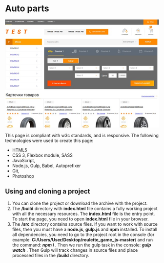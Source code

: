 **Auto parts**
=================
![screenshot of sample](Sample.jpg)

This page is compliant with w3c standards, and is responsive.
The following technologies were used to create this page:
* HTML5
* CSS 3, Flexbox module, SASS
* JavaScript,
* Node.js, Gulp, Babel, Autoprefixer 
* Git,
* Photoshop

**Using and cloning a project**
----------------------------

1. You can clone the project or download the archive with the project.
2. The **/build** directory with **index.html** file contains a fully working project with all the necessary resources. The **index.html** file is the entry point. To start the page, you need to open **index.html** file in your browser.
3. The **/src** directory contains source files. If you want to work with source files, then you must have a **node.js**, **gulp.js** and **npm** installed. To install all dependencies, you need to go to the project root in the console (for example: **C:/Users/User/Desktop/roulette_game_js-master**) and run the command: ***npm i*** . Then we run the gulp task in the console: ***gulp watch*** . Then Gulp will track changes in source files and place processed files in the **/build** directory.